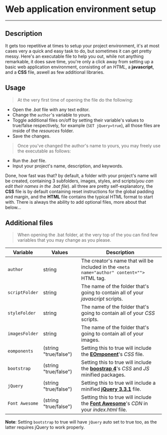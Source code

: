 # Web application environment setup
---

## Description
It gets too repetitive at times to setup your project environment, it's at most cases very a quick and easy task to do, but sometimes it can get pretty messy. Here's an executable file to help you out, while not anything remarkable, it does save time, you're only a click away from setting up a basic web application environment, consisting of an *HTML*, a **javascript**, and a **CSS** file, aswell as few additional libraries.

## Usage
> At the very first time of opening the file do the following:
- Open the *.bat* file with any text editor.
- Change the `author`'s variable to yours.
- Toggle additional files on/off by setting their variable's values to true/false respectively, for example (`SET jQuery=true`), all those files are inside of the *resources* folder.
- Save the changes.

> Once you've changed the author's name to yours, you may freely use the executable as follows:
- Run the *.bat* file.
- Input your project's name, description, and keywords.

Done, how fast was that? by default, a folder with your project's name will be created, containing 3 subfolders, images, styles, and scripts(*you can edit their names in the .bat file*). all three are pretty self-explanatory, the **CSS** file is by default containing reset instructions for the global padding and margin, and the **HTML** file contains the typical HTML format to start with.
There is always the ability to add optional files, more about that below...

## Additional files
> When opening the .bat folder, at the very top of the you can find few variables that you may change as you please.

|**Variable**|**Values**|**Description**|
|------------|----------|---------------|
|`author`    |string    |The creator's name that will be included in the `<meta name="author" content="">` HTML tag.|
|`scriptFolder`|string|The name of the folder that's going to contain all of your _javascript_ scripts.|
|`styleFolder`|string|The name of the folder that's going to contain all of your _CSS_ scripts.|
|`imagesFolder`|string|The name of the folder that's going to contain all of your images.|
|`eomponents`|(string "true/false")|Setting this to true will include the [__EOmponent__](https://github.com/EOussama/EOmponents)'s _CSS_ file.|
|`bootstrap`|(string "true/false")|Setting this to true will include the [__boostrap 4__](https://getbootstrap.com/)'s _CSS_ and _JS_ minified packages.|
|`jQuery`|(string "true/false")|Setting this to true will include a minified [__jQuery 3.3.1__](https://jquery.com/) file.|
|`Font Awesome`|(string "true/false")|Setting this to true will include the [__Font Awesome__](https://fontawesome.com/)'s _CDN_ in your _index.html_ file.|

**Note**: Setting `bootstrap` to true will have `jQuery` auto set to true too, as the latter requires jQuery to work properly.
